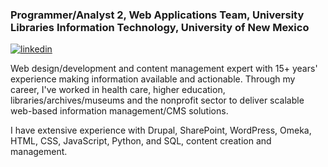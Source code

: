 ### Programmer/Analyst 2, Web Applications Team, University Libraries Information Technology, University of New Mexico

<a href="https://www.linkedin.com/in/amyewinter/">![linkedin](https://img.shields.io/badge/Linkedin-ffffff?style=for-the-badge&logo=LinkedIn&logoColor=blue)</a>

Web design/development and content management expert with 15+ years' experience making information available and actionable. Through my career, I've worked in health care, higher education, libraries/archives/museums and the nonprofit sector to deliver scalable web-based information management/CMS solutions. 

I have extensive experience with Drupal, SharePoint, WordPress, Omeka, HTML, CSS, JavaScript, Python, and SQL, content creation and management.

